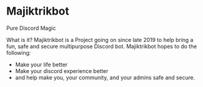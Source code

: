 # Majiktrikbot
Pure Discord Magic

What is it?
Majiktrikbot is a Project going on since late 2019 to help bring a fun, safe and secure multipurpose Discord bot. 
Majiktrikbot hopes to do the following:
- Make your life better
- Make your discord experience better
- and help make you, your community, and your admins safe and secure.
